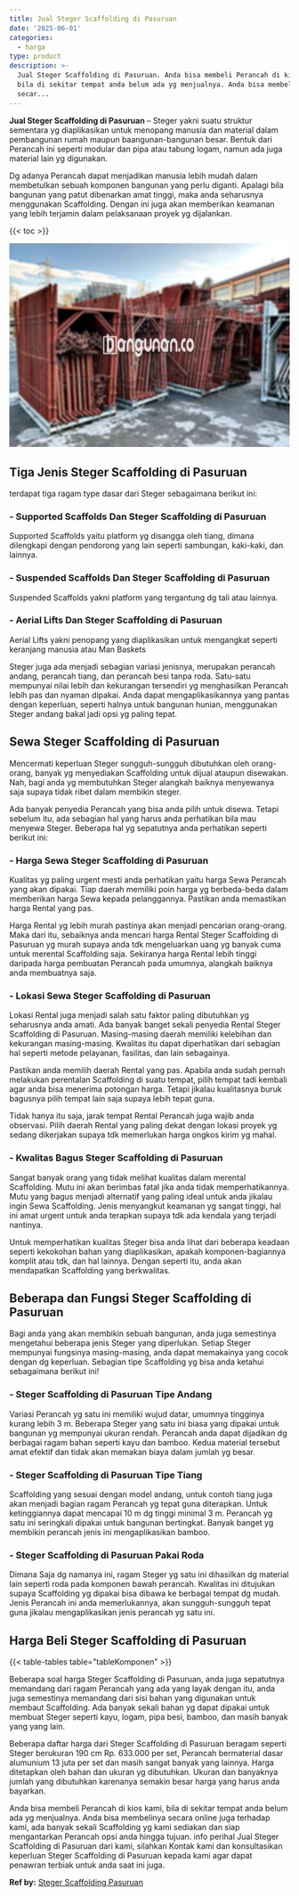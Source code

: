 ```yaml
---
title: Jual Steger Scaffolding di Pasuruan
date: '2025-06-01'
categories:
  - harga
type: product
description: >-
  Jual Steger Scaffolding di Pasuruan. Anda bisa membeli Perancah di kios kami,
  bila di sekitar tempat anda belum ada yg menjualnya. Anda bisa membelinya
  secar...
---
```


**Jual Steger Scaffolding di Pasuruan** – Steger yakni suatu struktur sementara yg diaplikasikan untuk menopang manusia dan material dalam pembangunan rumah maupun baangunan-bangunan besar. Bentuk dari Perancah ini seperti modular dan pipa atau tabung logam, namun ada juga material lain yg digunakan.

Dg adanya Perancah dapat menjadikan manusia lebih mudah dalam membetulkan sebuah komponen bangunan yang perlu diganti. Apalagi bila bangunan yang patut dibenarkan amat tinggi, maka anda seharusnya menggunakan Scaffolding. Dengan ini juga akan memberikan keamanan yang lebih terjamin dalam pelaksanaan proyek yg dijalankan.

{{< toc >}}

![Jual Steger Scaffolding di Pasuruan](/images/sewa-scaffolding-steger-22.png)

## Tiga Jenis Steger Scaffolding di Pasuruan

terdapat tiga ragam type dasar dari Steger sebagaimana berikut ini:

### \- Supported Scaffolds Dan Steger Scaffolding di Pasuruan

Supported Scaffolds yaitu platform yg disangga oleh tiang, dimana dilengkapi dengan pendorong yang lain seperti sambungan, kaki-kaki, dan lainnya.

### \- Suspended Scaffolds Dan Steger Scaffolding di Pasuruan

Suspended Scaffolds yakni platform yang tergantung dg tali atau lainnya.

### \- Aerial Lifts Dan Steger Scaffolding di Pasuruan

Aerial Lifts yakni penopang yang diaplikasikan untuk mengangkat seperti keranjang manusia atau Man Baskets

Steger juga ada menjadi sebagian variasi jenisnya, merupakan perancah andang, perancah tiang, dan perancah besi tanpa roda. Satu-satu mempunyai nilai lebih dan kekurangan tersendiri yg menghasilkan Perancah lebih pas dan nyaman dipakai. Anda dapat mengaplikasikannya yang pantas dengan keperluan, seperti halnya untuk bangunan hunian, menggunakan Steger andang bakal jadi opsi yg paling tepat.

## Sewa Steger Scaffolding di Pasuruan

Mencermati keperluan Steger sungguh-sungguh dibutuhkan oleh orang-orang, banyak yg menyediakan Scaffolding untuk dijual ataupun disewakan. Nah, bagi anda yg membutuhkan Steger alangkah baiknya menyewanya saja supaya tidak ribet dalam membikin steger.

Ada banyak penyedia Perancah yang bisa anda pilih untuk disewa. Tetapi sebelum itu, ada sebagian hal yang harus anda perhatikan bila mau menyewa Steger. Beberapa hal yg sepatutnya anda perhatikan seperti berikut ini:

### \- Harga Sewa Steger Scaffolding di Pasuruan

Kualitas yg paling urgent mesti anda perhatikan yaitu harga Sewa Perancah yang akan dipakai. Tiap daerah memiliki poin harga yg berbeda-beda dalam memberikan harga Sewa kepada pelanggannya. Pastikan anda memastikan harga Rental yang pas.

Harga Rental yg lebih murah pastinya akan menjadi pencarian orang-orang. Maka dari itu, sebaiknya anda mencari harga Rental Steger Scaffolding di Pasuruan yg murah supaya anda tdk mengeluarkan uang yg banyak cuma untuk merental Scaffolding saja. Sekiranya harga Rental lebih tinggi daripada harga pembuatan Perancah pada umumnya, alangkah baiknya anda membuatnya saja.

### \- Lokasi Sewa Steger Scaffolding di Pasuruan

Lokasi Rental juga menjadi salah satu faktor paling dibutuhkan yg seharusnya anda amati. Ada banyak banget sekali penyedia Rental Steger Scaffolding di Pasuruan. Masing-masing daerah memiliki kelebihan dan kekurangan masing-masing. Kwalitas itu dapat diperhatikan dari sebagian hal seperti metode pelayanan, fasilitas, dan lain sebagainya.

Pastikan anda memilih daerah Rental yang pas. Apabila anda sudah pernah melakukan perentalan Scaffolding di suatu tempat, pilih tempat tadi kembali agar anda bisa menerima potongan harga. Tetapi jikalau kualitasnya buruk bagusnya pilih tempat lain saja supaya lebih tepat guna.

Tidak hanya itu saja, jarak tempat Rental Perancah juga wajib anda observasi. Pilih daerah Rental yang paling dekat dengan lokasi proyek yg sedang dikerjakan supaya tdk memerlukan harga ongkos kirim yg mahal.

### \- Kwalitas Bagus Steger Scaffolding di Pasuruan

Sangat banyak orang yang tidak melihat kualitas dalam merental Scaffolding. Mutu ini akan berimbas fatal jika anda tidak memperhatikannya. Mutu yang bagus menjadi alternatif yang paling ideal untuk anda jikalau ingin Sewa Scaffolding. Jenis menyangkut keamanan yg sangat tinggi, hal ini amat urgent untuk anda terapkan supaya tdk ada kendala yang terjadi nantinya.

Untuk memperhatikan kualitas Steger bisa anda lihat dari beberapa keadaan seperti kekokohan bahan yang diaplikasikan, apakah komponen-bagiannya komplit atau tdk, dan hal lainnya. Dengan seperti itu, anda akan mendapatkan Scaffolding yang berkwalitas.

## Beberapa dan Fungsi Steger Scaffolding di Pasuruan

Bagi anda yang akan membikin sebuah bangunan, anda juga semestinya mengetahui beberapa jenis Steger yang diperlukan. Setiap Steger mempunyai fungsinya masing-masing, anda dapat memakainya yang cocok dengan dg keperluan. Sebagian tipe Scaffolding yg bisa anda ketahui sebagaimana berikut ini!

### \- Steger Scaffolding di Pasuruan Tipe Andang

Variasi Perancah yg satu ini memiliki wujud datar, umumnya tingginya kurang lebih 3 m. Beberapa Steger yang satu ini biasa yang dipakai untuk bangunan yg mempunyai ukuran rendah. Perancah anda dapat dijadikan dg berbagai ragam bahan seperti kayu dan bamboo. Kedua material tersebut amat efektif dan tidak akan memakan biaya dalam jumlah yg besar.

### \- Steger Scaffolding di Pasuruan Tipe Tiang

Scaffolding yang sesuai dengan model andang, untuk contoh tiang juga akan menjadi bagian ragam Perancah yg tepat guna diterapkan. Untuk ketinggiannya dapat mencapai 10 m dg tinggi minimal 3 m. Perancah yg satu ini seringkali dipakai untuk bangunan bertingkat. Banyak banget yg membikin perancah jenis ini mengaplikasikan bamboo.

### \- Steger Scaffolding di Pasuruan Pakai Roda

Dimana Saja dg namanya ini, ragam Steger yg satu ini dihasilkan dg material lain seperti roda pada komponen bawah perancah. Kwalitas ini ditujukan supaya Scaffolding yg dipakai bisa dibawa ke berbagai tempat dg mudah. Jenis Perancah ini anda memerlukannya, akan sungguh-sungguh tepat guna jikalau mengaplikasikan jenis perancah yg satu ini.

## Harga Beli Steger Scaffolding di Pasuruan

{{< table-tables table="tableKomponen" >}}

Beberapa soal harga Steger Scaffolding di Pasuruan, anda juga sepatutnya memandang dari ragam Perancah yang ada yang layak dengan itu, anda juga semestinya memandang dari sisi bahan yang digunakan untuk membaut Scaffolding. Ada banyak sekali bahan yg dapat dipakai untuk membuat Steger seperti kayu, logam, pipa besi, bamboo, dan masih banyak yang yang lain.

Beberapa daftar harga dari Steger Scaffolding di Pasuruan beragam seperti Steger berukuran 190 cm Rp. 633.000 per set, Perancah bermaterial dasar alumunium 13 juta per set dan masih sangat banyak yang lainnya. Harga ditetapkan oleh bahan dan ukuran yg dibutuhkan. Ukuran dan banyaknya jumlah yang dibutuhkan karenanya semakin besar harga yang harus anda bayarkan.

Anda bisa membeli Perancah di kios kami, bila di sekitar tempat anda belum ada yg menjualnya. Anda bisa membelinya secara online juga terhadap kami, ada banyak sekali Scaffolding yg kami sediakan dan siap mengantarkan Perancah opsi anda hingga tujuan. info perihal Jual Steger Scaffolding di Pasuruan dari kami, silahkan Kontak kami dan konsultasikan keperluan Steger Scaffolding di Pasuruan kepada kami agar dapat penawran terbiak untuk anda saat ini juga.

**Ref by:** [Steger Scaffolding Pasuruan](https://id.wikipedia.org/wiki/Steger)
